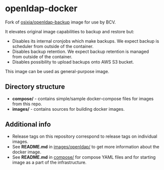 # openldap-docker
Fork of [osixia/openldap-backup](https://hub.docker.com/r/osixia/openldap-backup/) image for use by BCV.

It elevates original image capabilities to backup and restore but:
- Disables its internal cronjobs which make backups. We expect backup is scheduler from outside of the container.
- Disables backup retention. We expect backup retention is managed from outside of the container.
- Disables possibility to upload backups onto AWS S3 bucket.

This image can be used as general-purpose image.

## Directory structure
- **compose/** - contains simple/sample docker-compose files for images from this repo.
- **images/** - contains sources for building docker images.

## Additional info
- Release tags on this repository correspond to release tags on individual images.
- See **README.md** in [images/openldap/](images/openldap/) to get more information about the docker image.
- See **README.md** in [compose/](compose/) for compose YAML files and for starting image as a part of the infrastructure.
